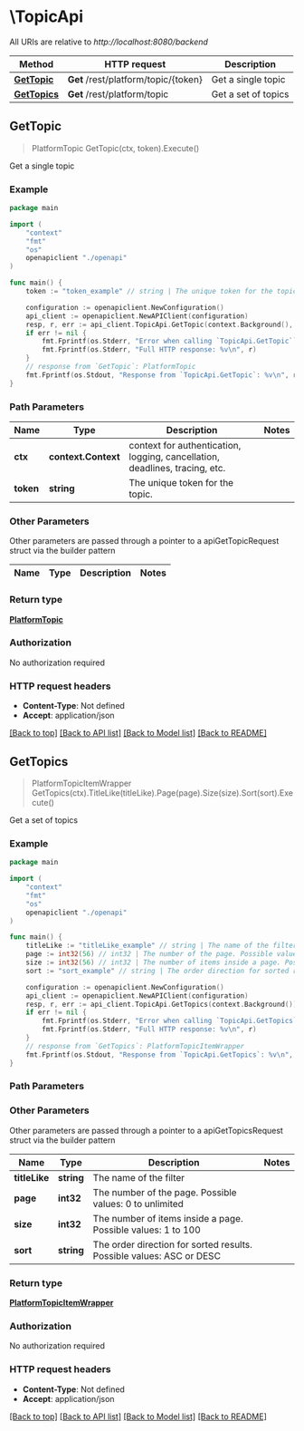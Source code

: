 # \TopicApi

All URIs are relative to *http://localhost:8080/backend*

Method | HTTP request | Description
------------- | ------------- | -------------
[**GetTopic**](TopicApi.md#GetTopic) | **Get** /rest/platform/topic/{token} | Get a single topic
[**GetTopics**](TopicApi.md#GetTopics) | **Get** /rest/platform/topic | Get a set of topics



## GetTopic

> PlatformTopic GetTopic(ctx, token).Execute()

Get a single topic



### Example

```go
package main

import (
    "context"
    "fmt"
    "os"
    openapiclient "./openapi"
)

func main() {
    token := "token_example" // string | The unique token for the topic.

    configuration := openapiclient.NewConfiguration()
    api_client := openapiclient.NewAPIClient(configuration)
    resp, r, err := api_client.TopicApi.GetTopic(context.Background(), token).Execute()
    if err != nil {
        fmt.Fprintf(os.Stderr, "Error when calling `TopicApi.GetTopic``: %v\n", err)
        fmt.Fprintf(os.Stderr, "Full HTTP response: %v\n", r)
    }
    // response from `GetTopic`: PlatformTopic
    fmt.Fprintf(os.Stdout, "Response from `TopicApi.GetTopic`: %v\n", resp)
}
```

### Path Parameters


Name | Type | Description  | Notes
------------- | ------------- | ------------- | -------------
**ctx** | **context.Context** | context for authentication, logging, cancellation, deadlines, tracing, etc.
**token** | **string** | The unique token for the topic. | 

### Other Parameters

Other parameters are passed through a pointer to a apiGetTopicRequest struct via the builder pattern


Name | Type | Description  | Notes
------------- | ------------- | ------------- | -------------


### Return type

[**PlatformTopic**](PlatformTopic.md)

### Authorization

No authorization required

### HTTP request headers

- **Content-Type**: Not defined
- **Accept**: application/json

[[Back to top]](#) [[Back to API list]](../README.md#documentation-for-api-endpoints)
[[Back to Model list]](../README.md#documentation-for-models)
[[Back to README]](../README.md)


## GetTopics

> PlatformTopicItemWrapper GetTopics(ctx).TitleLike(titleLike).Page(page).Size(size).Sort(sort).Execute()

Get a set of topics



### Example

```go
package main

import (
    "context"
    "fmt"
    "os"
    openapiclient "./openapi"
)

func main() {
    titleLike := "titleLike_example" // string | The name of the filter (optional)
    page := int32(56) // int32 | The number of the page. Possible values: 0 to unlimited (optional)
    size := int32(56) // int32 | The number of items inside a page. Possible values: 1 to 100 (optional)
    sort := "sort_example" // string | The order direction for sorted results. Possible values: ASC or DESC (optional)

    configuration := openapiclient.NewConfiguration()
    api_client := openapiclient.NewAPIClient(configuration)
    resp, r, err := api_client.TopicApi.GetTopics(context.Background()).TitleLike(titleLike).Page(page).Size(size).Sort(sort).Execute()
    if err != nil {
        fmt.Fprintf(os.Stderr, "Error when calling `TopicApi.GetTopics``: %v\n", err)
        fmt.Fprintf(os.Stderr, "Full HTTP response: %v\n", r)
    }
    // response from `GetTopics`: PlatformTopicItemWrapper
    fmt.Fprintf(os.Stdout, "Response from `TopicApi.GetTopics`: %v\n", resp)
}
```

### Path Parameters



### Other Parameters

Other parameters are passed through a pointer to a apiGetTopicsRequest struct via the builder pattern


Name | Type | Description  | Notes
------------- | ------------- | ------------- | -------------
 **titleLike** | **string** | The name of the filter | 
 **page** | **int32** | The number of the page. Possible values: 0 to unlimited | 
 **size** | **int32** | The number of items inside a page. Possible values: 1 to 100 | 
 **sort** | **string** | The order direction for sorted results. Possible values: ASC or DESC | 

### Return type

[**PlatformTopicItemWrapper**](PlatformTopicItemWrapper.md)

### Authorization

No authorization required

### HTTP request headers

- **Content-Type**: Not defined
- **Accept**: application/json

[[Back to top]](#) [[Back to API list]](../README.md#documentation-for-api-endpoints)
[[Back to Model list]](../README.md#documentation-for-models)
[[Back to README]](../README.md)

